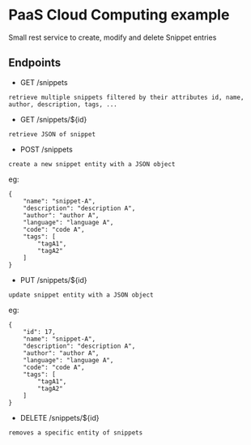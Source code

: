 # PaaS Cloud Computing example
Small rest service to create, modify and delete Snippet entries

## Endpoints
* GET /snippets
```
retrieve multiple snippets filtered by their attributes id, name, author, description, tags, ...
```
* GET /snippets/${id}
```
retrieve JSON of snippet
```
* POST /snippets
```
create a new snippet entity with a JSON object
```
eg: 
```
{
    "name": "snippet-A",
    "description": "description A",
    "author": "author A",
    "language": "language A",
    "code": "code A",
    "tags": [
        "tagA1",
        "tagA2"
    ]
}
```
* PUT /snippets/${id}
```
update snippet entity with a JSON object
```
eg: 
```
{
    "id": 17,
    "name": "snippet-A",
    "description": "description A",
    "author": "author A",
    "language": "language A",
    "code": "code A",
    "tags": [
        "tagA1",
        "tagA2"
    ]
}
```
* DELETE /snippets/${id}
```
removes a specific entity of snippets
```
